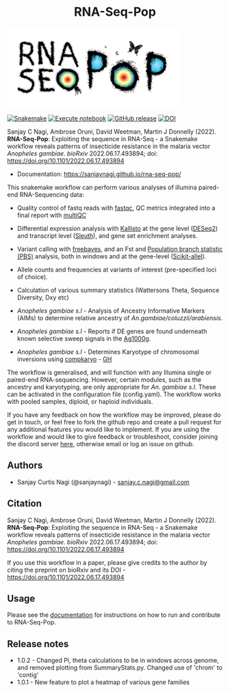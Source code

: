 <h1 align="center">
  RNA-Seq-Pop
</h1>

[<img src="https://github.com/sanjaynagi/rna-seq-pop/blob/master/RNA-Seq-Pop-Logo.png?raw=True" width="400"/>](https://github.com/sanjaynagi/rna-seq-pop/blob/master/RNA-Seq-Pop-Logo.png?raw=True)   

[![Snakemake](https://img.shields.io/badge/snakemake-≥5.11.0-brightgreen.svg)](https://snakemake.bitbucket.io)
[![Execute notebook](https://github.com/sanjaynagi/rna-seq-pop/workflows/rna-seq-pop/badge.svg)](https://github.com/sanjaynagi/rna-seq-pop/actions?query=workflow:"rna-seq-pop")
[![GitHub release](https://img.shields.io/github/release/sanjaynagi/rna-seq-pop?include_prereleases=&sort=semver&color=blue)](https://github.com/sanjaynagi/rna-seq-pop/releases/)
[![DOI](https://zenodo.org/badge/DOI/10.5281/zenodo.6078337.svg)](https://doi.org/10.5281/zenodo.6078337)

   
Sanjay C Nagi, Ambrose Oruni, David Weetman, Martin J Donnelly (2022). **RNA-Seq-Pop**: Exploiting the sequence in RNA-Seq - a Snakemake workflow reveals patterns of insecticide resistance in the malaria vector *Anopheles gambiae*. *bioRxiv* 2022.06.17.493894; doi: https://doi.org/10.1101/2022.06.17.493894 

* Documentation: https://sanjaynagi.github.io/rna-seq-pop/    

This snakemake workflow can perform various analyses of illumina paired-end RNA-Sequencing data:

* Quality control of fastq reads with [fastqc](https://www.bioinformatics.babraham.ac.uk/projects/fastqc/), QC metrics integrated into a final report with [multiQC](https://multiqc.info/)
* Differential expression analysis with [Kallisto](https://pachterlab.github.io/kallisto/) at the gene level ([DESeq2](https://bioconductor.org/packages/release/bioc/html/DESeq2.html)) and transcript level ([Sleuth](https://github.com/pachterlab/sleuth)), and gene set enrichment analyses.

* Variant calling with [freebayes](https://github.com/freebayes/freebayes), and an Fst and [Population branch statistic (PBS)](https://science.sciencemag.org/content/329/5987/75) analysis, both in windows and at the gene-level ([Scikit-allel](https://scikit-allel.readthedocs.io/en/stable/)).
* Allele counts and frequencies at variants of interest (pre-specified loci of choice).
* Calculation of various summary statistics (Wattersons Theta, Sequence Diversity, Dxy etc)    
* *Anopheles gambiae s.l* - Analysis of Ancestry Informative Markers (AIMs) to determine relative ancestry of *An.gambiae/coluzzii/arabiensis*. 
* *Anopheles gambiae s.l* - Reports if DE genes are found underneath known selective sweep signals in the [Ag1000g](https://www.nature.com/articles/nature24995).
* *Anopheles gambiae s.l* - Determines Karyotype of chromosomal inversions using [compkaryo](https://academic.oup.com/g3journal/article/9/10/3249/6026680) - [GH](https://github.com/sanjaynagi/compkaryo)

The workflow is generalised, and will function with any Illumina single or paired-end RNA-sequencing. However, certain modules, such as the ancestry and karyotyping, are only appropriate for *An. gambiae s.l*. These can be activated in the configuration file (config.yaml). The workflow works with pooled samples, diploid, or haploid individuals. 

If you have any feedback on how the workflow may be improved, please do get in touch, or feel free to fork the github repo and create a pull request for any additional features you would like to implement. If you are using the workflow and would like to give feedback or troubleshoot, consider joining the discord server [here](https://discord.gg/RaXjP8APCq), otherwise email or log an issue on github. 

## Authors

* Sanjay Curtis Nagi (@sanjaynagi) - sanjay.c.nagi@gmail.com

## Citation

Sanjay C Nagi, Ambrose Oruni, David Weetman, Martin J Donnelly (2022). **RNA-Seq-Pop**: Exploiting the sequence in RNA-Seq - a Snakemake workflow reveals patterns of insecticide resistance in the malaria vector *Anopheles gambiae*. *bioRxiv* 2022.06.17.493894; doi: https://doi.org/10.1101/2022.06.17.493894 

If you use this workflow in a paper, please give credits to the author by citing the preprint on bioRxiv and its DOI - https://doi.org/10.1101/2022.06.17.493894 

## Usage 

Please see the [documentation](https://sanjaynagi.github.io/rna-seq-pop/    
) for instructions on how to run and contribute to RNA-Seq-Pop. 

## Release notes

* 1.0.2 - Changed Pi, theta calculations to be in windows across genome, and removed plotting from SummaryStats.py. Changed use of 'chrom' to 'contig'
* 1.0.1 - New feature to plot a heatmap of various gene families 
